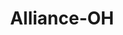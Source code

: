 ---
title: Alliance-OH
slug: alliance-oh
f_state:
- cms/state/ohio.md
f_locations:
- cms/payday-loan/advance-america-2121.md
- cms/payday-loan/applecrest-enterprises-4667.md
- cms/payday-loan/cashland-9205.md
- cms/payday-loan/cashland-9239.md
- cms/payday-loan/check-into-cash-12237.md
- cms/payday-loan/check-into-cash-of-ohio-13521.md
- cms/payday-loan/financial-exchange-company-18046.md
- cms/payday-loan/first-america-cash-advance-18304.md
- cms/payday-loan/money-mart-21462.md
- cms/payday-loan/national-cash-advance-22590.md
- cms/payday-loan/national-cash-advance-22599.md
updated-on: '2024-05-30T13:41:28.615Z'
created-on: '2024-05-30T13:41:28.615Z'
published-on: '2024-05-30T13:54:32.469Z'
f_city: Alliance
layout: '[city].html'
tags: city
---